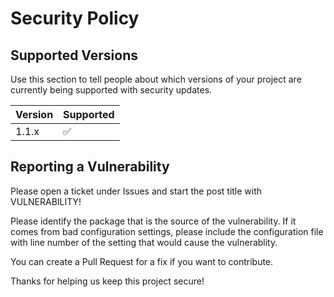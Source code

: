# Security Policy

## Supported Versions

Use this section to tell people about which versions of your project are currently being supported with security updates.

| Version | Supported          |
| ------- | ------------------ |
| 1.1.x   | :white_check_mark: |

## Reporting a Vulnerability

Please open a ticket under Issues and start the post title with VULNERABILITY!

Please identify the package that is the source of the vulnerability. If it comes from bad configuration settings, please include the configuration file with line number of the setting that would cause the vulnerablity.

You can create a Pull Request for a fix if you want to contribute.

Thanks for helping us keep this project secure!
